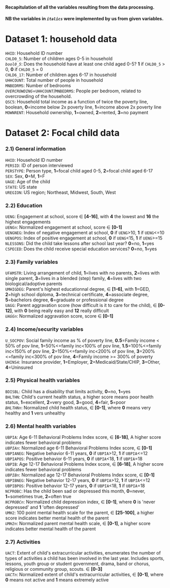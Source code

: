 #### Recapitulation of all the variables resulting from the data processing.  
#### NB the variables in _`italics`_ were implemented by us from given variables.  
# Dataset 1: household data
`HHID`: Household ID number  
`CHLD0_5`: Number of children ages 0-5 in household   
_`bool0_5`_: Does the household have at least one child aged 0-5? **1** if `CHLD0_5` > 0, **0** if `CHLD0_5` = 0   
`CHLD6_17`: Number of children ages 6-17 in household  
`UHHCOUNT`: Total number of people in household  
`MNBEDRMS`: Number of bedrooms  
_`OVERCROWDING`_=`UHHCOUNT`/`MNBEDRMS`: People per bedroom, related to overcrowding of the household.   
`QSC5`: Household total income as a function of twice the poverty line, boolean, **0**=income below 2x poverty line, **1**=income above 2x poverty line   
`MOWNRENT`: Household ownership, **1**=owned, **2**=rented, **3**=no payment  


# Dataset 2: Focal child data  
### 2.1) General information
`HHID`: Household ID number  
`PERSID`: ID of person interviewed   
`PERSTYPE`: Person type, **1**=focal child aged 0-5, **2**=focal child aged 6-17  
`SEX`: Sex, **0**=M, **1**=F  
`UAGE`: Age of the child   
`STATE`: US state  
`UREGION`: US region; Northeast, Midwest, South, West 
### 2.2) Education 
`UENG`: Engagement at school, score $\in$ **[4-16]**, with **4** the lowest and **16** the highest engagements  
_`UENGn`_: Normalized engagement at school, score $\in$ **[0-1]**  
`UENGNEG`: Index of negative engagement at school, **0** if `UENG`>10, **1** if `UENG`<=10  
`UENGPOS`: Index of positive engagement at school, **0** if `UENG`<15, **1** if `UENG`>=15   
`NLESSONS`: Did the child take lessons after school last year? **0**=no, **1**=yes  
`CSPECED`: Does the child receive special education services? **0**=no, **1**=yes  
### 2.3) Family variables
`UFAMSTR`: Living arrangement of child, **1**=lives with no parents, **2**=lives with single parent, **3**=lives in a blended (step) family, **4**=lives with two biological/adoptive parents  
`UMHIGDEG`: Parent's highest educationnal degree, $\in$ **[1-6]**, with **1**=GED, **2**=high school diploma, **3**=technical certificate, **4**=associate degree, **5**=bachelors degree, **6**=graduate or professional degree   
`UAGG`: Parent aggravation score (how difficult is it to care for the child), $\in$ **[0-12]**, with **0** being really easy and **12** really difficult  
_`UAGGn`_: Normalized aggravation score, score $\in$ **[0-1]**   
### 2.4) Income/security variables
`U_SOCPOV`: Social family income as % of poverty line, **0.5**=Family income < 50% of pov line, **1**=50%<=family inc<100% of pov line, **1.5**=100%<=family inc<150% of pov line, **2**=150%<=family inc<200% of pov line, **3**=200%<=family inc<300% of pov line, **4**=Family income >= 300% of poverty  
`UHINS4`: Insurance provider, **1**=Employer, **2**=Medicaid/State/CHIP, **3**=Other, **4**=Uninsured  
### 2.5) Physical health variables
`BDISBL`: Child has a disability that limits activity, **0**=no, **1**=yes  
`BHLTHN`: Child's current health status, a higher score means poor health status, **1**=excellent, **2**=very good, **3**=good, **4**=fair, **5**=poor  
_`BHLTHNn`_: Normalized child health status, $\in$ **[0-1]**, where **0** means very healthy and **1** vers unhealthy  
### 2.6) Mental health variables
`UBPIA`: Age 6-11 Behavioral Problems Index score, $\in$ **[6-18]**, A higher score indicates fewer behavioral problems    
_`UBPIAn`_: Normalized age 6-11 Behavioral Problems Index score, $\in$ **[0-1]**  
`UBPIANEG`: Negative behavior 6-11 years, **0** if `UBPIA`>12, **1** if `UBPIA`<=12  
`UBPIAPOS`: Positive behavior 6-11 years, **0** if `UBPIA`<18, **1** if `UBPIA`=18   
`UBPIB`: Age 12-17 Behavioral Problems Index score, $\in$ **[6-18]**, A higher score indicates fewer behavioral problems    
_`UBPIBn`_: Normalized age 12-17 Behavioral Problems Index score, $\in$ **[0-1]**  
`UBPIBNEG`: Negative behavior 12-17 years, **0** if `UBPIA`>12, **1** if `UBPIA`<=12  
`UBPIBPOS`: Positive behavior 12-17 years, **0** if `UBPIA`<18, **1** if `UBPIA`=18  
`NCPROBC`: Has the child been sad or depressed this month, **0**=never, **1**=sometimes true, **2**=often true  
_`NCPROBCn`_: Normalized child depression index, $\in$ **[0-1]**, where **0** is 'never depressed' and **1** 'often depressed'  
`UMH2`: 100 point mental health scale for the parent, $\in$ **[25-100]**, a higher score indicates better mental health of the parent  
_`UMH2n`_: Normalized parent mental health scale, $\in$ **[0-1]**, a higher score indicates better mental health of the parent  
### 2.7) Activities
`UACT`: Extent of child's extracurricular activities, enumerates the number of types of activities a child has been involved in the last year. Includes sports, lessons, youth group or student government, drama, band or chorus, religious or community group, scouts. $\in$ **[0-3]**   
_`UACTn`_: Normalized extent of child's extracurricular activities, $\in$ **[0-1]**, where **0** means not active and **1** means extremely active  
